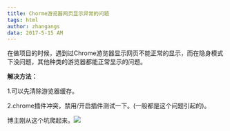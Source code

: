 ```yaml
---
title: Chorme游览器网页显示异常的问题
tags: html
author: zhangangs
data: 2017-5-15 AM
---
```

在做项目的时候，遇到过Chrome游览器显示网页不能正常的显示，而在隐身模式下没问题，其他种类的游览器都能正常显示的问题。

**解决方法：**

1.可以先清除游览器缓存。

2.chrome插件冲突，禁用/开启插件测试一下。(一般都是这个问题引起的)。

博主刚从这个坑爬起来。![](http://img.baidu.com/hi/jx2/j_0008.gif)


